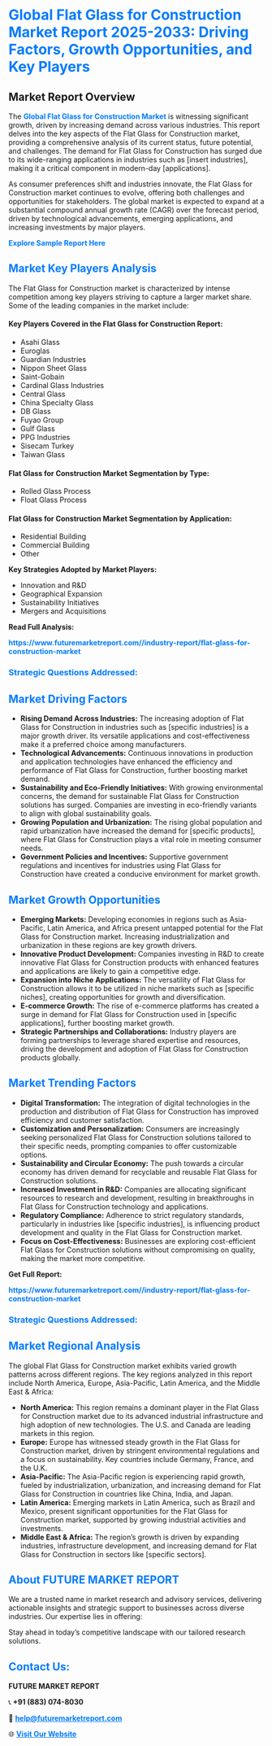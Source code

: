 <h1 style="color: #007BFF;">Global Flat Glass for Construction Market Report 2025-2033: Driving Factors, Growth Opportunities, and Key Players</h1>

<section id="overview">
<h2>Market Report Overview</h2>
<p>The <a href="https://www.futuremarketreport.com//industry-report/flat-glass-for-construction-market" style="color: #007BFF; text-decoration: none;"><strong>Global Flat Glass for Construction Market</strong></a> is witnessing significant growth, driven by increasing demand across various industries. This report delves into the key aspects of the Flat Glass for Construction market, providing a comprehensive analysis of its current status, future potential, and challenges. The demand for Flat Glass for Construction has surged due to its wide-ranging applications in industries such as [insert industries], making it a critical component in modern-day [applications].</p>
<p>As consumer preferences shift and industries innovate, the Flat Glass for Construction market continues to evolve, offering both challenges and opportunities for stakeholders. The global market is expected to expand at a substantial compound annual growth rate (CAGR) over the forecast period, driven by technological advancements, emerging applications, and increasing investments by major players.</p>
</section>

<section id="overview">
<p><a href="https://www.futuremarketreport.com//request-sample/reportId=51471" style="color: #007BFF; text-decoration: none;"><strong>Explore Sample Report Here</strong></a></p>
</section>

<section id="key-players">
<h2 style="color: #007BFF;">Market Key Players Analysis</h2>
<p>The Flat Glass for Construction market is characterized by intense competition among key players striving to capture a larger market share. Some of the leading companies in the market include:</p>
<h4>Key Players Covered in the Flat Glass for Construction Report:</h4>
<ul><li>Asahi Glass</li><li>Euroglas</li><li>Guardian Industries</li><li>Nippon Sheet Glass</li><li>Saint-Gobain</li><li>Cardinal Glass Industries</li><li>Central Glass</li><li>China Specialty Glass</li><li>DB Glass</li><li>Fuyao Group</li><li>Gulf Glass</li><li>PPG Industries</li><li>Sisecam Turkey</li><li>Taiwan Glass</li></ul>
<h4>Flat Glass for Construction Market Segmentation by Type:</h4>
<ul><li>Rolled Glass Process</li><li>Float Glass Process</li></ul>

<h4>Flat Glass for Construction Market Segmentation by Application:</h4>
<ul><li>Residential Building</li><li>Commercial Building</li><li>Other</li></ul>
<p><strong>Key Strategies Adopted by Market Players:</strong></p>
<ul>
<li>Innovation and R&D</li>
<li>Geographical Expansion</li>
<li>Sustainability Initiatives</li>
<li>Mergers and Acquisitions</li>
</ul>
</section>

<section>
<p><strong>Read Full Analysis: </strong></p><a href="https://www.futuremarketreport.com//industry-report/flat-glass-for-construction-market" style="color: #007BFF; text-decoration: none;"><strong>https://www.futuremarketreport.com//industry-report/flat-glass-for-construction-market</strong></a>
<h3 style="color: #007BFF;">Strategic Questions Addressed:</h3>
</section>

<section id="driving-factors">
<h2 style="color: #007BFF;">Market Driving Factors</h2>
<ul>
<li><strong>Rising Demand Across Industries:</strong> The increasing adoption of Flat Glass for Construction in industries such as [specific industries] is a major growth driver. Its versatile applications and cost-effectiveness make it a preferred choice among manufacturers.</li>
<li><strong>Technological Advancements:</strong> Continuous innovations in production and application technologies have enhanced the efficiency and performance of Flat Glass for Construction, further boosting market demand.</li>
<li><strong>Sustainability and Eco-Friendly Initiatives:</strong> With growing environmental concerns, the demand for sustainable Flat Glass for Construction solutions has surged. Companies are investing in eco-friendly variants to align with global sustainability goals.</li>
<li><strong>Growing Population and Urbanization:</strong> The rising global population and rapid urbanization have increased the demand for [specific products], where Flat Glass for Construction plays a vital role in meeting consumer needs.</li>
<li><strong>Government Policies and Incentives:</strong> Supportive government regulations and incentives for industries using Flat Glass for Construction have created a conducive environment for market growth.</li>
</ul>
</section>

<section id="growth-opportunities">
<h2 style="color: #007BFF;">Market Growth Opportunities</h2>
<ul>
<li><strong>Emerging Markets:</strong> Developing economies in regions such as Asia-Pacific, Latin America, and Africa present untapped potential for the Flat Glass for Construction market. Increasing industrialization and urbanization in these regions are key growth drivers.</li>
<li><strong>Innovative Product Development:</strong> Companies investing in R&D to create innovative Flat Glass for Construction products with enhanced features and applications are likely to gain a competitive edge.</li>
<li><strong>Expansion into Niche Applications:</strong> The versatility of Flat Glass for Construction allows it to be utilized in niche markets such as [specific niches], creating opportunities for growth and diversification.</li>
<li><strong>E-commerce Growth:</strong> The rise of e-commerce platforms has created a surge in demand for Flat Glass for Construction used in [specific applications], further boosting market growth.</li>
<li><strong>Strategic Partnerships and Collaborations:</strong> Industry players are forming partnerships to leverage shared expertise and resources, driving the development and adoption of Flat Glass for Construction products globally.</li>
</ul>
</section>

<section id="trending-factors">
<h2 style="color: #007BFF;">Market Trending Factors</h2>
<ul>
<li><strong>Digital Transformation:</strong> The integration of digital technologies in the production and distribution of Flat Glass for Construction has improved efficiency and customer satisfaction.</li>
<li><strong>Customization and Personalization:</strong> Consumers are increasingly seeking personalized Flat Glass for Construction solutions tailored to their specific needs, prompting companies to offer customizable options.</li>
<li><strong>Sustainability and Circular Economy:</strong> The push towards a circular economy has driven demand for recyclable and reusable Flat Glass for Construction solutions.</li>
<li><strong>Increased Investment in R&D:</strong> Companies are allocating significant resources to research and development, resulting in breakthroughs in Flat Glass for Construction technology and applications.</li>
<li><strong>Regulatory Compliance:</strong> Adherence to strict regulatory standards, particularly in industries like [specific industries], is influencing product development and quality in the Flat Glass for Construction market.</li>
<li><strong>Focus on Cost-Effectiveness:</strong> Businesses are exploring cost-efficient Flat Glass for Construction solutions without compromising on quality, making the market more competitive.</li>
</ul>
</section>

<section>
<p><strong>Get Full Report: </strong></p><a href="https://www.futuremarketreport.com//industry-report/flat-glass-for-construction-market" style="color: #007BFF; text-decoration: none;"><strong>https://www.futuremarketreport.com//industry-report/flat-glass-for-construction-market</strong></a>
<h3 style="color: #007BFF;">Strategic Questions Addressed:</h3>
</section>


<section id="regional-analysis">
<h2 style="color: #007BFF;">Market Regional Analysis</h2>
<p>The global Flat Glass for Construction market exhibits varied growth patterns across different regions. The key regions analyzed in this report include North America, Europe, Asia-Pacific, Latin America, and the Middle East & Africa:</p>
<ul>
<li><strong>North America:</strong> This region remains a dominant player in the Flat Glass for Construction market due to its advanced industrial infrastructure and high adoption of new technologies. The U.S. and Canada are leading markets in this region.</li>
<li><strong>Europe:</strong> Europe has witnessed steady growth in the Flat Glass for Construction market, driven by stringent environmental regulations and a focus on sustainability. Key countries include Germany, France, and the U.K.</li>
<li><strong>Asia-Pacific:</strong> The Asia-Pacific region is experiencing rapid growth, fueled by industrialization, urbanization, and increasing demand for Flat Glass for Construction in countries like China, India, and Japan.</li>
<li><strong>Latin America:</strong> Emerging markets in Latin America, such as Brazil and Mexico, present significant opportunities for the Flat Glass for Construction market, supported by growing industrial activities and investments.</li>
<li><strong>Middle East & Africa:</strong> The region’s growth is driven by expanding industries, infrastructure development, and increasing demand for Flat Glass for Construction in sectors like [specific sectors].</li>
</ul>
</section>

<footer>
<h2 style="color: #007BFF;">About FUTURE MARKET REPORT</h2>
<p>We are a trusted name in market research and advisory services, delivering actionable insights and strategic support to businesses across diverse industries. Our expertise lies in offering:</p>

<p>Stay ahead in today’s competitive landscape with our tailored research solutions.</p>

<h2 style="color: #007BFF;">Contact Us:</h2>
<p><strong>FUTURE MARKET REPORT</strong></p>
<p>📞 <strong>+91 (883) 074-8030</strong></p>
<p>📧 <strong><a href="mailto:help@futuremarketreport.com" style="color: #007BFF;">help@futuremarketreport.com</a></strong></p>
<p>🌐 <strong><a href="https://www.futuremarketreport.com/" style="color: #007BFF;">Visit Our Website</a></strong></p>
</footer>